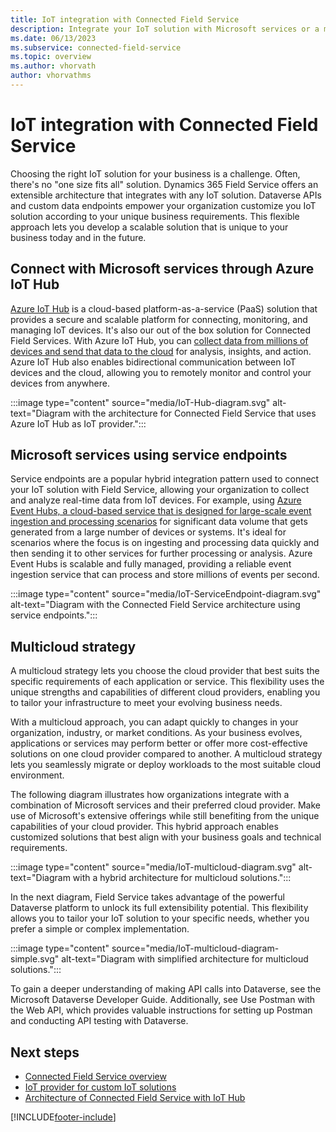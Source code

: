```yaml
---
title: IoT integration with Connected Field Service
description: Integrate your IoT solution with Microsoft services or a multicloud strategy for a scalable, customized solution.
ms.date: 06/13/2023
ms.subservice: connected-field-service
ms.topic: overview
ms.author: vhorvath
author: vhorvathms
---
```


# IoT integration with Connected Field Service

Choosing the right IoT solution for your business is a challenge. Often, there's no "one size fits all" solution. Dynamics 365 Field Service offers an extensible architecture that integrates with any IoT solution. Dataverse APIs and custom data endpoints empower your organization customize you IoT solution according to your unique business requirements. This flexible approach lets you develop a scalable solution that is unique to your business today and in the future.

## Connect with Microsoft services through Azure IoT Hub​

[Azure IoT Hub](/azure/iot-hub/iot-concepts-and-iot-hub) is a cloud-based platform-as-a-service (PaaS) solution that provides a secure and scalable platform for connecting, monitoring, and managing IoT devices. It's also our out of the box solution for Connected Field Services. With Azure IoT Hub, you can [collect data from millions of devices and send that data to the cloud](/azure/iot-hub/iot-hub-devguide-endpoints) for analysis, insights, and action. Azure IoT Hub also enables bidirectional communication between IoT devices and the cloud, allowing you to remotely monitor and control your devices from anywhere.

:::image type="content" source="media/IoT-Hub-diagram.svg" alt-text="Diagram with the architecture for Connected Field Service that uses Azure IoT Hub as IoT provider.":::

## Microsoft services using service endpoints

Service endpoints are a popular hybrid integration pattern used to connect your IoT solution with Field Service, allowing your organization to collect and analyze real-time data from IoT devices. For example, using [Azure Event Hubs, a cloud-based service that is designed for large-scale event ingestion and processing scenarios](/azure/iot-hub/iot-hub-compare-event-hubs) for significant data volume that gets generated from a large number of devices or systems. It's ideal for scenarios where the focus is on ingesting and processing data quickly and then sending it to other services for further processing or analysis. Azure Event Hubs is scalable and fully managed, providing a reliable event ingestion service that can process and store millions of events per second.  

:::image type="content" source="media/IoT-ServiceEndpoint-diagram.svg" alt-text="Diagram with the Connected Field Service architecture using service endpoints.":::

## Multicloud strategy

A multicloud strategy lets you choose the cloud provider that best suits the specific requirements of each application or service. This flexibility uses the unique strengths and capabilities of different cloud providers, enabling you to tailor your infrastructure to meet your evolving business needs.

With a multicloud approach, you can adapt quickly to changes in your organization, industry, or market conditions. As your business evolves, applications or services may perform better or offer more cost-effective solutions on one cloud provider compared to another. A multicloud strategy lets you seamlessly migrate or deploy workloads to the most suitable cloud environment.

The following diagram illustrates how organizations integrate with a combination of Microsoft services and their preferred cloud provider. Make use of Microsoft's extensive offerings while still benefiting from the unique capabilities of your cloud provider. This hybrid approach enables customized solutions that best align with your business goals and technical requirements.

:::image type="content" source="media/IoT-multicloud-diagram.svg" alt-text="Diagram with a hybrid architecture for multicloud solutions.":::

In the next diagram, Field Service takes advantage of the powerful Dataverse platform to unlock its full extensibility potential. This flexibility allows you to tailor your IoT solution to your specific needs, whether you prefer a simple or complex implementation.  

:::image type="content" source="media/IoT-multicloud-diagram-simple.svg" alt-text="Diagram with simplified architecture for multicloud solutions.":::

To gain a deeper understanding of making API calls into Dataverse, see the Microsoft Dataverse Developer Guide. Additionally, see Use Postman with the Web API, which provides valuable instructions for setting up Postman and conducting API testing with Dataverse.

## Next steps

- [Connected Field Service overview](connected-field-service.md)
- [IoT provider for custom IoT solutions](cfs-custom-iot-provider.md)
- [Architecture of Connected Field Service with IoT Hub](connected-field-service-architecture.md)

[!INCLUDE[footer-include](../includes/footer-banner.md)]
